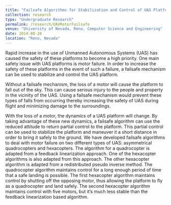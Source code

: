 ```yaml
---
title: "Failsafe Algorithms for Stabilization and Control of UAS Platforms"
collection: research
type: "Undergraduate Research"
permalink: /research/UAVRotorFailsafe
venue: "University of Nevada, Reno, Computer Science and Engineering"
date: 2014-08-28
location: "Reno, Nevada"
---
```


Rapid increase in the use of Unmanned Autonomous Systems (UAS) has caused the safety of these platforms to become a high priority. One main safety issue with UAS platforms is motor failure. In order to increase the safety of these platforms in the event of such a failure, a failsafe mechanism can be used to stabilize and control the UAS platform.

Without a failsafe mechanism, the loss of a motor will cause the platform to fall out of the sky. This can cause serious injury to the people and property in the vicinity of the UAS. Using a failsafe mechanism would prevent these types of falls from occurring thereby increasing the safety of UAS during flight and minimizing damage to the surroundings.

With the loss of a motor, the dynamics of a UAS platform will change. By taking advantage of these new dynamics, a failsafe algorithm can use the reduced attitude to return partial control to the platform. This partial control can be used to stabilize the platform and maneuver it a short distance in order to bring it safely to the ground. We have developed failsafe algorithms to deal with motor failure on two different types of UAS: asymmetrical quadrocopters and hexacopters.
The algorithm for a quadrocopter is adapted from a feedback linearization approach. One of the hexacopter algorithms is also adapted from this approach. The other hexacopter algorithm is adapted from a redistributed pseudo inverse method. The quadrocopter algorithm maintains control for a long enough period of time that a safe landing is possible. The first hexacopter algorithm maintains control by shutting off the opposing motor, thus allowing the platform to fly as a quadrocopter and land safely. The second hexacopter algorithm maintains control with five motors, but it’s much less stable than the feedback linearization based algorithm.